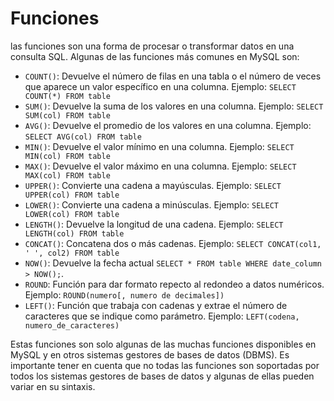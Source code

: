 # Funciones

las funciones son una forma de procesar o transformar datos en una consulta SQL. Algunas de las funciones más comunes en MySQL son:

* `COUNT()`: Devuelve el número de filas en una tabla o el número de veces que aparece un valor específico en una columna. Ejemplo: `SELECT COUNT(*) FROM table`
* `SUM()`: Devuelve la suma de los valores en una columna. Ejemplo: `SELECT SUM(col) FROM table`
* `AVG()`: Devuelve el promedio de los valores en una columna. Ejemplo: `SELECT AVG(col) FROM table`
* `MIN()`: Devuelve el valor mínimo en una columna. Ejemplo: `SELECT MIN(col) FROM table`
* `MAX()`: Devuelve el valor máximo en una columna. Ejemplo: `SELECT MAX(col) FROM table`
* `UPPER()`: Convierte una cadena a mayúsculas. Ejemplo: `SELECT UPPER(col) FROM table`
* `LOWER()`: Convierte una cadena a minúsculas. Ejemplo: `SELECT LOWER(col) FROM table`
* `LENGTH()`: Devuelve la longitud de una cadena. Ejemplo: `SELECT LENGTH(col) FROM table`
* `CONCAT()`: Concatena dos o más cadenas. Ejemplo: `SELECT CONCAT(col1, ' ', col2) FROM table`
* `NOW()`: Devuelve la fecha actual `SELECT * FROM table WHERE date_column > NOW();`.
* `ROUND`: Función para dar formato repecto al redondeo a datos numéricos. Ejemplo: `ROUND(numero[, numero de decimales])`
* `LEFT()`: Función que trabaja con cadenas y extrae el número de caracteres que se indique como parámetro. Ejemplo: `LEFT(codena, numero_de_caracteres)`


Estas funciones son solo algunas de las muchas funciones disponibles en MySQL y en otros sistemas gestores de bases de datos (DBMS). Es importante tener en cuenta que no todas las funciones son soportadas por todos los sistemas gestores de bases de datos y algunas de ellas pueden variar en su sintaxis.